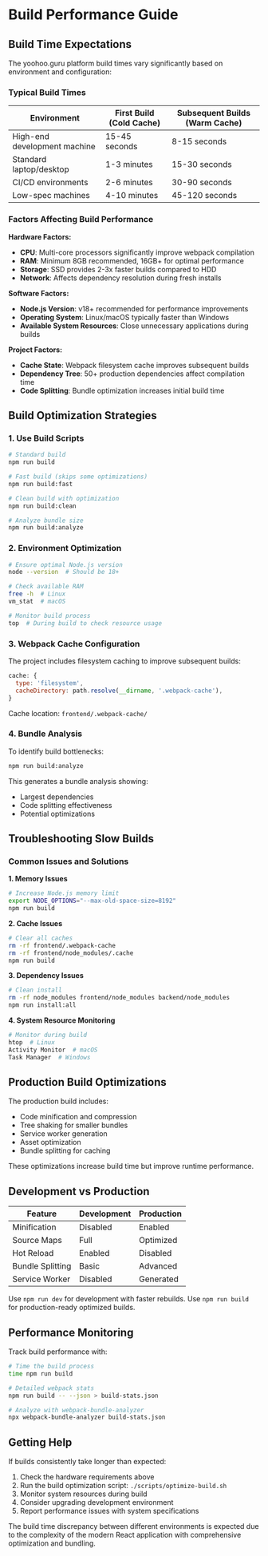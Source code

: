# Build Performance Guide

## Build Time Expectations

The yoohoo.guru platform build times vary significantly based on environment and configuration:

### Typical Build Times

| Environment | First Build (Cold Cache) | Subsequent Builds (Warm Cache) |
|-------------|-------------------------|--------------------------------|
| High-end development machine | 15-45 seconds | 8-15 seconds |
| Standard laptop/desktop | 1-3 minutes | 15-30 seconds |
| CI/CD environments | 2-6 minutes | 30-90 seconds |
| Low-spec machines | 4-10 minutes | 45-120 seconds |

### Factors Affecting Build Performance

**Hardware Factors:**
- **CPU**: Multi-core processors significantly improve webpack compilation
- **RAM**: Minimum 8GB recommended, 16GB+ for optimal performance
- **Storage**: SSD provides 2-3x faster builds compared to HDD
- **Network**: Affects dependency resolution during fresh installs

**Software Factors:**
- **Node.js Version**: v18+ recommended for performance improvements
- **Operating System**: Linux/macOS typically faster than Windows
- **Available System Resources**: Close unnecessary applications during builds

**Project Factors:**
- **Cache State**: Webpack filesystem cache improves subsequent builds
- **Dependency Tree**: 50+ production dependencies affect compilation time
- **Code Splitting**: Bundle optimization increases initial build time

## Build Optimization Strategies

### 1. Use Build Scripts

```bash
# Standard build
npm run build

# Fast build (skips some optimizations)
npm run build:fast

# Clean build with optimization
npm run build:clean

# Analyze bundle size
npm run build:analyze
```

### 2. Environment Optimization

```bash
# Ensure optimal Node.js version
node --version  # Should be 18+

# Check available RAM
free -h  # Linux
vm_stat  # macOS

# Monitor build process
top  # During build to check resource usage
```

### 3. Webpack Cache Configuration

The project includes filesystem caching to improve subsequent builds:

```javascript
cache: {
  type: 'filesystem',
  cacheDirectory: path.resolve(__dirname, '.webpack-cache'),
}
```

Cache location: `frontend/.webpack-cache/`

### 4. Bundle Analysis

To identify build bottlenecks:

```bash
npm run build:analyze
```

This generates a bundle analysis showing:
- Largest dependencies
- Code splitting effectiveness
- Potential optimizations

## Troubleshooting Slow Builds

### Common Issues and Solutions

**1. Memory Issues**
```bash
# Increase Node.js memory limit
export NODE_OPTIONS="--max-old-space-size=8192"
npm run build
```

**2. Cache Issues**
```bash
# Clear all caches
rm -rf frontend/.webpack-cache
rm -rf frontend/node_modules/.cache
npm run build
```

**3. Dependency Issues**
```bash
# Clean install
rm -rf node_modules frontend/node_modules backend/node_modules
npm run install:all
```

**4. System Resource Monitoring**
```bash
# Monitor during build
htop  # Linux
Activity Monitor  # macOS
Task Manager  # Windows
```

## Production Build Optimizations

The production build includes:
- Code minification and compression
- Tree shaking for smaller bundles
- Service worker generation
- Asset optimization
- Bundle splitting for caching

These optimizations increase build time but improve runtime performance.

## Development vs Production

| Feature | Development | Production |
|---------|-------------|------------|
| Minification | Disabled | Enabled |
| Source Maps | Full | Optimized |
| Hot Reload | Enabled | Disabled |
| Bundle Splitting | Basic | Advanced |
| Service Worker | Disabled | Generated |

Use `npm run dev` for development with faster rebuilds.
Use `npm run build` for production-ready optimized builds.

## Performance Monitoring

Track build performance with:

```bash
# Time the build process
time npm run build

# Detailed webpack stats
npm run build -- --json > build-stats.json

# Analyze with webpack-bundle-analyzer
npx webpack-bundle-analyzer build-stats.json
```

## Getting Help

If builds consistently take longer than expected:

1. Check the hardware requirements above
2. Run the build optimization script: `./scripts/optimize-build.sh`
3. Monitor system resources during build
4. Consider upgrading development environment
5. Report performance issues with system specifications

The build time discrepancy between different environments is expected due to the complexity of the modern React application with comprehensive optimization and bundling.